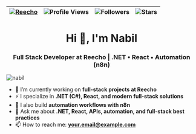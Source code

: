 | [![Reecho](https://img.shields.io/badge/COMPANY-REECHO-blue.svg)](https://shields.io/) | ![Profile Views](https://komarev.com/ghpvc/?username=nabil&color=green) | ![Followers](https://img.shields.io/github/followers/nabil) | ![Stars](https://img.shields.io/github/stars/nabil?label=Profile%20Stars&logo=Profile%20stars&logoColor=g) |
--| --| --| --|

<h1 align="center">Hi 👋, I'm Nabil</h1>
<h3 align="center">Full Stack Developer at Reecho | .NET • React • Automation (n8n)</h3>

<p align="left"> 
  <img src="https://komarev.com/ghpvc/?username=nabil&label=Profile%20views&color=0e75b6&style=flat" alt="nabil" /> 
</p>

- 🔭 I’m currently working on **full-stack projects at Reecho**  
- ⚡ I specialize in **.NET (C#), React, and modern full-stack solutions**  
- 🤖 I also build **automation workflows with n8n**  
- 💬 Ask me about **.NET, React, APIs, automation, and full-stack best practices**  
- 📫 How to reach me: **your.email@example.com**  

<br><br>
